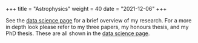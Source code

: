 +++
title = "Astrophysics"
weight = 40
date = "2021-12-06"
+++

See the <a href="/datascience" > data science page</a> for a brief overview of my research. For a more in depth look please refer to my three papers, my honours thesis, and my PhD thesis. These are all shown in the <a href="/datascience" > data science page</a>.